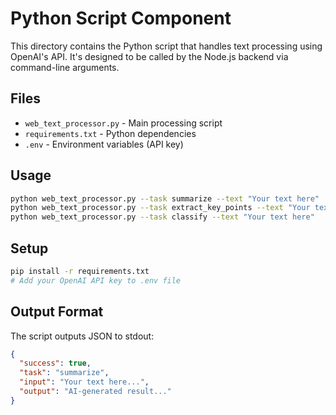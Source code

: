 # Python Script Component

This directory contains the Python script that handles text processing using OpenAI's API. It's designed to be called by the Node.js backend via command-line arguments.

## Files

- `web_text_processor.py` - Main processing script
- `requirements.txt` - Python dependencies
- `.env` - Environment variables (API key)

## Usage

```bash
python web_text_processor.py --task summarize --text "Your text here"
python web_text_processor.py --task extract_key_points --text "Your text here"
python web_text_processor.py --task classify --text "Your text here"
```

## Setup

```bash
pip install -r requirements.txt
# Add your OpenAI API key to .env file
```

## Output Format

The script outputs JSON to stdout:

```json
{
  "success": true,
  "task": "summarize",
  "input": "Your text here...",
  "output": "AI-generated result..."
}
```
